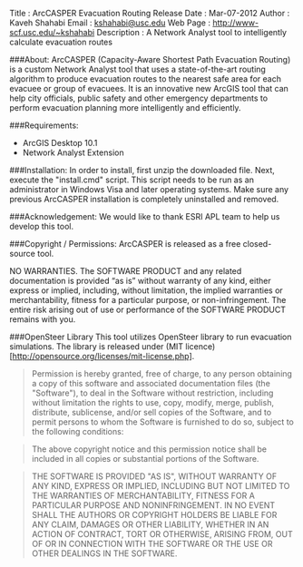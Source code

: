 ﻿Title        : ArcCASPER Evacuation Routing
Release Date : Mar-07-2012
Author       : Kaveh Shahabi
Email        : kshahabi@usc.edu
Web Page     : http://www-scf.usc.edu/~kshahabi
Description  : A Network Analyst tool to intelligently calculate evacuation routes

###About:
ArcCASPER (Capacity-Aware Shortest Path Evacuation Routing) is a custom Network Analyst tool that uses a state-of-the-art routing algorithm to produce evacuation routes to the nearest safe area for each evacuee or group of evacuees. It is an innovative new ArcGIS tool that can help city officials, public safety and other emergency departments to perform evacuation planning more intelligently and efficiently.

###Requirements:
  - ArcGIS Desktop 10.1
  - Network Analyst Extension

###Installation:
In order to install, first unzip the downloaded file. Next, execute the "install.cmd" script. This script needs to be run as an administrator in Windows Visa and later operating systems. Make sure any previous ArcCASPER installation is completely uninstalled and removed.

###Acknowledgement:
We would like to thank ESRI APL team to help us develop this tool.

###Copyright / Permissions:
ArcCASPER is released as a free closed-source tool.

NO WARRANTIES.  The SOFTWARE PRODUCT and any related documentation is provided “as is” without warranty of any kind, either express or implied, including, without limitation, the implied warranties or merchantability, fitness for a particular purpose, or non-infringement. The entire risk arising out of use or performance of the SOFTWARE PRODUCT remains with you.

###OpenSteer Library
This tool utilizes OpenSteer library to run evacuation simulations. The library is released under (MIT licence)[http://opensource.org/licenses/mit-license.php].
> Permission is hereby granted, free of charge, to any person obtaining a copy of this software and associated documentation files (the "Software"), to deal in the Software without restriction, including without limitation the rights to use, copy, modify, merge, publish, distribute, sublicense, and/or sell copies of the Software, and to permit persons to whom the Software is furnished to do so, subject to the following conditions:

> The above copyright notice and this permission notice shall be included in all copies or substantial portions of the Software.

> THE SOFTWARE IS PROVIDED "AS IS", WITHOUT WARRANTY OF ANY KIND, EXPRESS OR IMPLIED, INCLUDING BUT NOT LIMITED TO THE WARRANTIES OF MERCHANTABILITY, FITNESS FOR A PARTICULAR PURPOSE AND NONINFRINGEMENT. IN NO EVENT SHALL THE AUTHORS OR COPYRIGHT HOLDERS BE LIABLE FOR ANY CLAIM, DAMAGES OR OTHER LIABILITY, WHETHER IN AN ACTION OF CONTRACT, TORT OR OTHERWISE, ARISING FROM, OUT OF OR IN CONNECTION WITH THE SOFTWARE OR THE USE OR OTHER DEALINGS IN THE SOFTWARE.